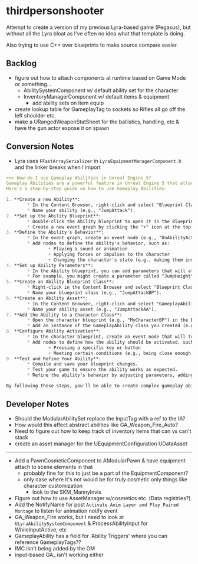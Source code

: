 # thirdpersonshooter
Attempt to create a version of my previous Lyra-based game (Pegasus), but without all the Lyra bloat as I've often no idea
what that template is doing.

Also trying to use C++ over blueprints to make source compare easier.

## Backlog
- figure out how to attach components at runtime based on Game Mode or something...
    - AbilitySystemComponent w/ default ability set for the character
    - InventoryManagerComponent w/ default items & equipment
        - add ability sets on item equip
- create lookup table for GameplayTag to sockets so Rifles all go off the left shoulder etc.
- make a URangedWeaponStatSheet for the ballistics, handling, etc & have the gun actor expose it on spawn

## Conversion Notes
- Lyra uses `FFastArraySerializer` in `LyraEquipmentManagerComponent.h` and the linker breaks when I import

```md
>>> How do I use Gameplay Abilities in Unreal Engine 5?
Gameplay Abilities are a powerful feature in Unreal Engine 5 that allows you to create complex behaviors and interactions for your characters.
Here's a step-by-step guide on how to use Gameplay Abilities:

1. **Create a new Ability**:
        * In the Content Browser, right-click and select "Blueprint Class" > "GameplayAbility".
        * Name your ability (e.g., "JumpAttack").
2. **Set up the Ability Blueprint**:
        * Double-click the Ability blueprint to open it in the Blueprint Editor.
        * Create a new event graph by clicking the "+" icon at the top-right corner of the editor.
3. **Define the Ability's Behavior**:
        * In the event graph, create an event node (e.g., "OnAbilityActivated") that will trigger when the ability is activated.
        * Add nodes to define the ability's behavior, such as:
                + Playing a sound or animation
                + Applying forces or impulses to the character
                + Changing the character's state (e.g., making them invincible)
4. **Set up Ability Parameters**:
        * In the Ability blueprint, you can add parameters that will affect its behavior.
        * For example, you might create a parameter called "JumpHeight" that determines how high the character jumps when using the JumpAttack ability.
5. **Create an Ability Blueprint Class**:
        * Right-click in the Content Browser and select "Blueprint Class" > "GameplayAbility".
        * Name your blueprint class (e.g., "JumpAttackBP").
6. **Create an Ability Asset**:
        * In the Content Browser, right-click and select "GameplayAbilityAsset".
        * Name your ability asset (e.g., "JumpAttackAA").
7. **Add the Ability to a Character Class**:
        * Open the character blueprint (e.g., "MyCharacterBP") in the Blueprint Editor.
        * Add an instance of the GameplayAbility class you created (e.g., "JumpAttackBP") as a component to the character.
8. **Configure Ability Activation**:
        * In the character blueprint, create an event node that will trigger when the ability is activated (e.g., "OnJumpAttackActivated").
        * Add nodes to define how the ability should be activated, such as:
                + Pressing a specific key or button
                + Meeting certain conditions (e.g., being close enough to an enemy)
9. **Test and Refine Your Ability**:
        * Compile and save your blueprint changes.
        * Test your game to ensure the ability works as expected.
        * Refine the ability's behavior by adjusting parameters, adding more nodes, or creating additional blueprints.

By following these steps, you'll be able to create complex gameplay abilities for your characters in Unreal Engine 5. Happy coding!
```

## Developer Notes
- Should the ModularAbilitySet replace the InputTag with a ref to the IA?
- How would this affect abstract abilities like GA_Weapon_Fire_Auto?
- Need to figure out how to keep track of inventory items that can vs can't stack
- create an asset manager for the UEquipmentConfiguration UDataAsset

---

- Add a PawnCosmeticComponent to AModularPawn & have equipment attach to scene elements in that
    - probably fine for this to just be a part of the EquipmentComponent?
    - only case where it's not would be for truly cosmetic only things like character customization
        - look to the SKM_MannyInvis
- Figure out how to use AssetManager w/cosmetics etc. (Data registries?)
- Add the NotifyName for post `Activate Anim Layer and Play Paired Montage` to listen for animation notify event
- GA_Weapon_Fire works, but I need to look at `ULyraAbilitySystemComponent` & ProcessAbilityInput for WhileInputActive, etc
- GameplayAbility has a field for 'Ability Triggers' where you can reference GameplayTags??
- IMC isn't being added by the GM
- input-based GA_ isn't working either
